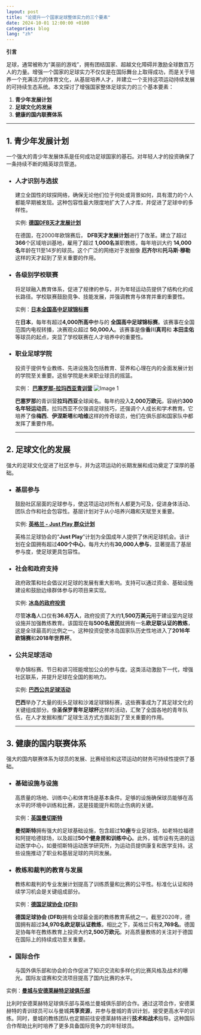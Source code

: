 ```yaml
---
layout: post
title: "论提升一个国家足球整体实力的三个要素"
date: 2024-10-01 12:00:00 +0100
categories: blog
lang: "zh"
---
```


**引言**

足球，通常被称为“美丽的游戏”，拥有团结国家、超越文化障碍并激励全球数百万人的力量。增强一个国家的足球实力不仅仅是在国际舞台上取得成功，而是关于培养一个充满活力的体育文化，从基层培养人才，并建立一个支持这项运动持续发展的可持续生态系统。本文探讨了增强国家整体足球实力的三个基本要素：

1. **青少年发展计划**
2. **足球文化的发展**
3. **健康的国内联赛体系**

---

## 1. 青少年发展计划

一个强大的青少年发展体系是任何成功足球国家的基石。对年轻人才的投资确保了一条持续不断的精英球员管道。

- ### **人才识别与选拔**
  建立全国性的球探网络，确保无论他们位于何处或背景如何，具有潜力的个人都能早期被发现。这种包容性最大限度地扩大了人才库，并促进了足球中的多样性。
  <div class="tooltip-container">
    <span class="hover-text" tabindex="0">
    实例: <u><b>德国DFB天才发展计划</b></u>
    </span>
    <span class="tooltip-content">
      <p>
        在德国，在2000年欧锦赛后，
        <strong>DFB天才发展计划</strong>进行了改革。建立了超过
        <strong>366</strong>个区域培训基地，雇用了超过
        <strong>1,000名</strong>兼职教练，每年培训大约
        <strong>14,000名</strong>年龄在11至14岁的球员。这个广泛的网络对于发掘像
        <strong>厄齐尔</strong>和<strong>托马斯·穆勒</strong>这样的天才起到了至关重要的作用。
      </p>
    </span>
  </div>

- ### **各级别学校联赛**

  将足球融入教育体系，促进了规律的参与，并为年轻运动员提供了结构化的成长路径。学校联赛鼓励竞争、技能发展，并强调教育与体育并重的重要性。
  <div class="tooltip-container">
    <span class="hover-text" tabindex="1" aria-describedby="tooltip1">
    实例：<u><b>日本全国高中足球锦标赛</b></u>
    </span>
    <span class="tooltip-content" role="tooltip" id="tooltip1">
    <p>
      在<strong>日本</strong>，每年有超过<strong>4,000所高中</strong>参与的
      <strong>全国高中足球锦标赛</strong>。该赛事在全国范围内电视转播，决赛观众超过
      <strong>50,000人</strong>。该赛事是像<strong>香川真司</strong>和
      <strong>本田圭佑</strong>等球员的起点，突显了学校联赛在人才培养中的重要性。
    </p>
    </span>
  </div>

- ### **职业足球学院**

  投资于提供专业教练、先进设施及包括教育、营养和心理在内的全面发展计划的学院至关重要。这些学院是未来职业球员的摇篮。
  <div class="tooltip-container">
    <span class="hover-text" tabindex="2" aria-describedby="tooltip2">
    实例： <u><b>巴塞罗那-拉玛西亚青训营</b></u>
    </span>
    <span class="tooltip-content" role="tooltip" id="tooltip2">
      <img src="{{ '/assets/blog_images/1003_01.JPG' | relative_url }}" alt="Image 1">
      <p>
      <strong>巴塞罗那</strong>的青训营<strong>拉玛西亚</strong>全球闻名。每年约投入<strong>2,000万欧元</strong>，容纳约<strong>300名年轻运动员</strong>，拉玛西亚不仅强调足球技巧，还强调个人成长和学术教育。它培养了像<strong>梅西</strong>、<strong>伊涅斯塔</strong>和<strong>哈维</strong>这样的传奇球员，他们在俱乐部和国家队中都发挥了重要作用。
      </p>
    </span>
  </div>


  ---

## 2. 足球文化的发展

强大的足球文化促进了社区参与，并为这项运动的长期发展和成功奠定了深厚的基础。

- ### **基层参与**

  鼓励社区层面的足球参与，使这项运动对所有人都更为可及，促进身体活动、团队合作和社会包容性。基层计划对于从小培养兴趣和天赋至关重要。
  <div class="tooltip-container">
    <span class="hover-text" tabindex="0" aria-describedby="tooltip1">
    实例: <u><b>英格兰 - Just Play 群众计划</b></u>
    </span>
    <span class="tooltip-content" role="tooltip" id="tooltip1">
      <p>
      英格兰足球协会的“<strong>Just Play</strong>”计划为全国成年人提供了休闲足球机会。该计划在全国拥有超过<strong>400个中心</strong>，每月大约有<strong>30,000人参与</strong>，显著提高了基层参与度，使足球更具包容性。
      </p>
    </span>
  </div>

- ### **社会和政府支持**

  政府政策和社会倡议对足球的发展有重大影响。支持可以通过资金、基础设施建设和鼓励边缘群体参与的项目来实现。
  <div class="tooltip-container">
    <span class="hover-text" tabindex="0" aria-describedby="tooltip2">
    实例: <u><b>冰岛的政府投资</b></u>
    </span>
    <span class="tooltip-content" role="tooltip" id="tooltip2">
      <p>
      尽管<strong>冰岛</strong>人口仅有<strong>36.6万人</strong>，政府投资了大约<strong>1,500万美元</strong>用于建设室内足球设施并加强教练教育。该国现在每<strong>500名居民</strong>就拥有一名<strong>欧足联认证的教练</strong>，这是全球最高的比例之一。这种投资促使冰岛国家队历史性地进入了<strong>2016年欧锦赛</strong>和<strong>2018年世界杯</strong>。
      </p>
    </span>
  </div>

- ### **公共足球活动**

  举办锦标赛、节日和讲习班能增加公众的参与度。这类活动激励下一代，增强社区联系，并提升足球在全国的影响力。
  <div class="tooltip-container">
    <span class="hover-text" tabindex="0" aria-describedby="tooltip3">
    实例: <u><b>巴西公共足球活动</b></u>
    </span>
    <span class="tooltip-content" role="tooltip" id="tooltip3">
      <p>
      <strong>巴西</strong>举办了大量的街头足球和沙滩足球锦标赛，这些赛事成为了其足球文化的关键组成部分。像<strong>圣保罗青年足球杯</strong>这样的活动，汇聚了全国各地的青年队伍，在人才发掘和推广足球生活方式方面起到了至关重要的作用。
      </p>
    </span>
  </div>

  ---

## 3. 健康的国内联赛体系

强大的国内联赛体系为球员的发展、比赛经验和这项运动的财务可持续性提供了基础。

- ### **基础设施与设施**

  高质量的场地、训练中心和体育场是基本条件。足够的设施确保球员能够在高水平的环境中训练和比赛，这是技能提升和防止伤病的关键。
  <div class="tooltip-container">
    <span class="hover-text" tabindex="0" aria-describedby="tooltip4">
    实例：<u><b>英国曼切斯特</b></u>
    </span>
    <span class="tooltip-content" role="tooltip" id="tooltip4">
      <p>
      <strong>曼彻斯特</strong>拥有强大的足球基础设施，包含超过<strong>10座</strong>专业足球场，如老特拉福德和阿提哈德球场，以及超过<strong>50个健身房和训练中心</strong>。此外，城市设有先进的运动医学中心，如曼彻斯特运动医学研究所，为运动员提供康复和医学支持。这些设施推动了职业和基层足球的共同发展。
      </p>
    </span>
  </div>

- ### **教练和裁判的教育与发展**

  教练和裁判的专业发展计划提高了训练质量和比赛的公平性。标准化认证和持续学习机会是关键组成部分。
  <div class="tooltip-container">
    <span class="hover-text" tabindex="0" aria-describedby="tooltip5">
    实例：<u><b>德国足球协会 (DFB)</b></u>
    </span>
    <span class="tooltip-content" role="tooltip" id="tooltip5">
      <p>
      <strong>德国足球协会 (DFB)</strong>拥有全球最全面的教练教育系统之一。截至2020年，德国拥有超过<strong>34,970名欧足联认证教练</strong>，相比之下，英格兰只有<strong>2,769名</strong>。德国足协每年在教练教育上投资大约<strong>2,500万欧元</strong>。对高质量教练的关注对于德国在国际上的持续成功至关重要。
      </p>
    </span>
  </div>

- ### **国际合作**

  与国外俱乐部和协会的合作促进了知识交流和多样化的比赛风格及战术的曝光。国际友谊赛和交流项目提高了国内比赛的水平。
<div class="tooltip-container">
  <span class="hover-text" tabindex="0" aria-describedby="tooltip6">
  实例：<u><b>曼城与安德莱赫特足球俱乐部</b></u>
  </span>
  <span class="tooltip-content" role="tooltip" id="tooltip6">
    <p>
      比利时安德莱赫特足球俱乐部与英格兰曼城俱乐部的合作。通过这项合作，安德莱赫特的青训球员可以与曼城<strong>共享资源</strong>，并参与曼城的青训计划，接受更高水平的训练。同时，曼城的教练团队也定期前往安德莱赫特进行<strong>技术和战术</strong>指导。这种国际合作帮助比利时培养了更多具备国际竞争力的年轻球员。
    </p>
  </span>
</div>